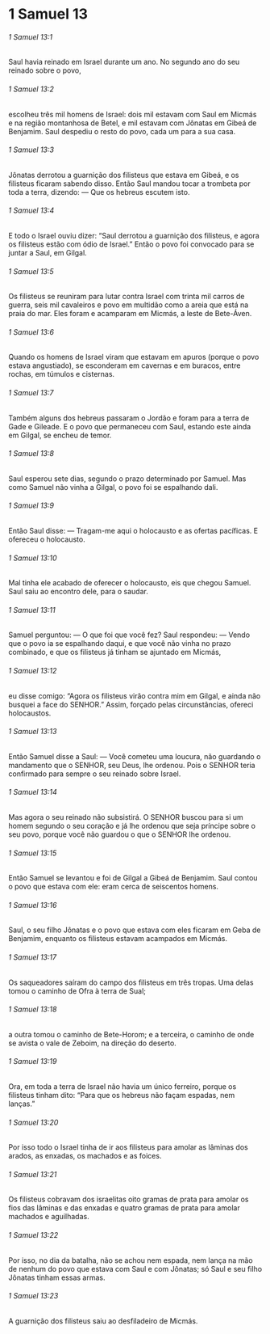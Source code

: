 # 1 Samuel 13

###### 1 Samuel 13:1

Saul havia reinado em Israel durante um ano. No segundo ano do seu reinado sobre o povo,

###### 1 Samuel 13:2

escolheu três mil homens de Israel: dois mil estavam com Saul em Micmás e na região montanhosa de Betel, e mil estavam com Jônatas em Gibeá de Benjamim. Saul despediu o resto do povo, cada um para a sua casa.

###### 1 Samuel 13:3

Jônatas derrotou a guarnição dos filisteus que estava em Gibeá, e os filisteus ficaram sabendo disso. Então Saul mandou tocar a trombeta por toda a terra, dizendo: — Que os hebreus escutem isto.

###### 1 Samuel 13:4

E todo o Israel ouviu dizer: “Saul derrotou a guarnição dos filisteus, e agora os filisteus estão com ódio de Israel.” Então o povo foi convocado para se juntar a Saul, em Gilgal.

###### 1 Samuel 13:5

Os filisteus se reuniram para lutar contra Israel com trinta mil carros de guerra, seis mil cavaleiros e povo em multidão como a areia que está na praia do mar. Eles foram e acamparam em Micmás, a leste de Bete-Áven.

###### 1 Samuel 13:6

Quando os homens de Israel viram que estavam em apuros (porque o povo estava angustiado), se esconderam em cavernas e em buracos, entre rochas, em túmulos e cisternas.

###### 1 Samuel 13:7

Também alguns dos hebreus passaram o Jordão e foram para a terra de Gade e Gileade. E o povo que permaneceu com Saul, estando este ainda em Gilgal, se encheu de temor.

###### 1 Samuel 13:8

Saul esperou sete dias, segundo o prazo determinado por Samuel. Mas como Samuel não vinha a Gilgal, o povo foi se espalhando dali.

###### 1 Samuel 13:9

Então Saul disse: — Tragam-me aqui o holocausto e as ofertas pacíficas. E ofereceu o holocausto.

###### 1 Samuel 13:10

Mal tinha ele acabado de oferecer o holocausto, eis que chegou Samuel. Saul saiu ao encontro dele, para o saudar.

###### 1 Samuel 13:11

Samuel perguntou: — O que foi que você fez? Saul respondeu: — Vendo que o povo ia se espalhando daqui, e que você não vinha no prazo combinado, e que os filisteus já tinham se ajuntado em Micmás,

###### 1 Samuel 13:12

eu disse comigo: “Agora os filisteus virão contra mim em Gilgal, e ainda não busquei a face do SENHOR.” Assim, forçado pelas circunstâncias, ofereci holocaustos.

###### 1 Samuel 13:13

Então Samuel disse a Saul: — Você cometeu uma loucura, não guardando o mandamento que o SENHOR, seu Deus, lhe ordenou. Pois o SENHOR teria confirmado para sempre o seu reinado sobre Israel.

###### 1 Samuel 13:14

Mas agora o seu reinado não subsistirá. O SENHOR buscou para si um homem segundo o seu coração e já lhe ordenou que seja príncipe sobre o seu povo, porque você não guardou o que o SENHOR lhe ordenou.

###### 1 Samuel 13:15

Então Samuel se levantou e foi de Gilgal a Gibeá de Benjamim. Saul contou o povo que estava com ele: eram cerca de seiscentos homens.

###### 1 Samuel 13:16

Saul, o seu filho Jônatas e o povo que estava com eles ficaram em Geba de Benjamim, enquanto os filisteus estavam acampados em Micmás.

###### 1 Samuel 13:17

Os saqueadores saíram do campo dos filisteus em três tropas. Uma delas tomou o caminho de Ofra à terra de Sual;

###### 1 Samuel 13:18

a outra tomou o caminho de Bete-Horom; e a terceira, o caminho de onde se avista o vale de Zeboim, na direção do deserto.

###### 1 Samuel 13:19

Ora, em toda a terra de Israel não havia um único ferreiro, porque os filisteus tinham dito: “Para que os hebreus não façam espadas, nem lanças.”

###### 1 Samuel 13:20

Por isso todo o Israel tinha de ir aos filisteus para amolar as lâminas dos arados, as enxadas, os machados e as foices.

###### 1 Samuel 13:21

Os filisteus cobravam dos israelitas oito gramas de prata para amolar os fios das lâminas e das enxadas e quatro gramas de prata para amolar machados e aguilhadas.

###### 1 Samuel 13:22

Por isso, no dia da batalha, não se achou nem espada, nem lança na mão de nenhum do povo que estava com Saul e com Jônatas; só Saul e seu filho Jônatas tinham essas armas.

###### 1 Samuel 13:23

A guarnição dos filisteus saiu ao desfiladeiro de Micmás.

